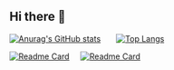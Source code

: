 ## Hi there 👋

<!--
**yutian81/yutian81** is a ✨ _special_ ✨ repository because its `README.md` (this file) appears on your GitHub profile.

Here are some ideas to get you started:

- 🔭 I’m currently working on ...
- 🌱 I’m currently learning ...
- 👯 I’m looking to collaborate on ...
- 🤔 I’m looking for help with ...
- 💬 Ask me about ...
- 📫 How to reach me: ...
- 😄 Pronouns: ...
- ⚡ Fun fact: ...
-->

[![Anurag's GitHub stats](https://github-readme-stats.vercel.app/api?username=yutian81&show_icons=true&hide=contribs&theme=default&show_owner=true)](https://github.com/anuraghazra/github-readme-stats) &nbsp;&nbsp;&nbsp;&nbsp;&nbsp; [![Top Langs](https://github-readme-stats.vercel.app/api/top-langs/?username=yutian81&layout=compact)](https://github.com/anuraghazra/github-readme-stats)

[![Readme Card](https://github-readme-stats.vercel.app/api/pin/?username=yutian81&repo=edgetunnel-cmliu&show_owner=true&theme=shadow_red)](https://github.com/anuraghazra/github-readme-stats) &nbsp;&nbsp;&nbsp; [![Readme Card](https://github-readme-stats.vercel.app/api/pin/?username=yutian81&repo=Argo-Nezha-fscarmen&show_owner=true&theme=shadow_red)](https://github.com/anuraghazra/github-readme-stats)
